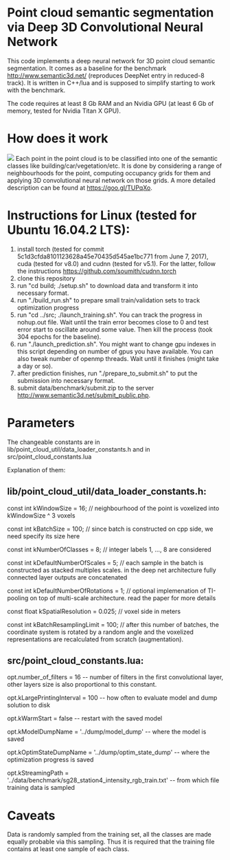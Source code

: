 # Point cloud semantic segmentation via Deep 3D Convolutional Neural Network

This code implements a deep neural network for 3D point cloud semantic segmentation. It comes as a baseline for the benchmark http://www.semantic3d.net/ (reproduces DeepNet entry in reduced-8 track). It is written in C++/lua and is supposed to simplify starting to work with the benchmark.

The code requires at least 8 Gb RAM and an Nvidia GPU (at least 6 Gb of memory, tested for Nvidia Titan X GPU).

# How does it work
![](https://img-fotki.yandex.ru/get/59977/128787062.0/0_1570f1_3c18d091_orig)
Each point in the point cloud is to be classified into one of the semantic classes like building/car/vegetation/etc. It is done by considering a range of neighbourhoods for the point, computing occupancy grids for them and applying 3D convolutional neural network on those grids.
A more detailed description can be found at https://goo.gl/TUPqXo.

# Instructions for Linux (tested for Ubuntu 16.04.2 LTS):
1. install torch (tested for commit 5c1d3cfda8101123628a45e70435d545ae1bc771 from June 7, 2017), cuda (tested for v8.0) and cudnn (tested for v5.1). For the latter, follow the instructions https://github.com/soumith/cudnn.torch
2. clone this repository
3. run "cd build; ./setup.sh" to download data and transform it into necessary format.
4. run "./build_run.sh" to prepare small train/validation sets to track optimization progress
5. run "cd ../src; ./launch_training.sh". You can track the progress in nohup.out file. Wait until the train error becomes close to 0 and test error start to oscillate around some value. Then kill the process (took 304 epochs for the baseline).
6. run "./launch_prediction.sh". You might want to change gpu indexes in this script depending on number of gpus you have available. You can also tweak number of openmp threads. Wait until it finishes (might take a day or so).
7. after prediction finishes, run "./prepare_to_submit.sh" to put the submission into necessary format.
8. submit data/benchmark/submit.zip to the server http://www.semantic3d.net/submit_public.php.

# Parameters
The changeable constants are in lib/point_cloud_util/data_loader_constants.h and
in src/point_cloud_constants.lua

Explanation of them:

## lib/point_cloud_util/data_loader_constants.h:

const int kWindowSize = 16; // neighbourhood of the point is voxelized into kWindowSize ^ 3 voxels

const int kBatchSize = 100; // since batch is constructed on cpp side, we need specify its size here

const int kNumberOfClasses = 8; // integer labels 1, ..., 8 are considered

const int kDefaultNumberOfScales = 5; // each sample in the batch is constructed as stacked multiples scales. in the deep net architecture fully connected layer outputs are concatenated

const int kDefaultNumberOfRotations = 1; // optional implemenation of TI-pooling on top of multi-scale architecture. read the paper for more details

const float kSpatialResolution = 0.025; // voxel side in meters

const int kBatchResamplingLimit = 100; // after this number of batches, the coordinate system is rotated by a random angle and the voxelized representations are recalculated from scratch (augmentation).

## src/point_cloud_constants.lua:

opt.number_of_filters = 16 -- number of filters in the first convolutional layer, other layers size is also proportional to this constant.

opt.kLargePrintingInterval = 100 -- how often to evaluate model and dump solution to disk

opt.kWarmStart = false -- restart with the saved model

opt.kModelDumpName = '../dump/model_dump' -- where the model is saved

opt.kOptimStateDumpName = '../dump/optim_state_dump' -- where the optimization progress is saved

opt.kStreamingPath = '../data/benchmark/sg28_station4_intensity_rgb_train.txt' -- from which file training data is sampled

# Caveats
Data is randomly sampled from the training set, all the classes are made equally probable via this sampling. Thus it is required that the training file contains at least one sample of each class.
